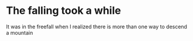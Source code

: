 # The falling took a while

It was in the freefall when I 
realized there is more than
one way to descend a mountain
